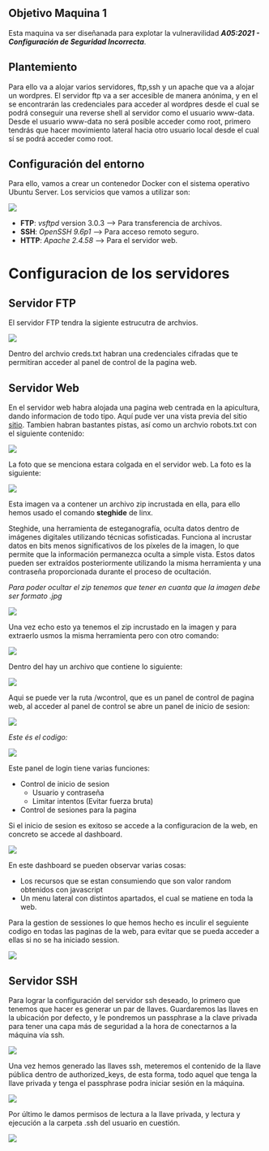 ## Objetivo Maquina 1
Esta maquina va ser diseñanada para explotar la vulneravilidad ***A05:2021 - Configuración de Seguridad Incorrecta***.

## Plantemiento
Para ello va a alojar varios servidores, ftp,ssh y un apache que va a alojar un wordpres. El servidor ftp va a ser accesible de manera anónima, y en el se encontrarán las credenciales para acceder al wordpres desde el cual se podrá conseguir una reverse shell al servidor como el usuario www-data. Desde el usuario www-data no será posible acceder como root, primero tendrás que hacer movimiento lateral hacia otro usuario local desde el cual sí se podrá acceder como root. 


## Configuración del entorno
Para ello, vamos a crear un contenedor Docker con el sistema operativo Ubuntu Server. Los servicios que vamos a utilizar son:

![](/Assets/M1.0.png)

- **FTP**: *vsftpd* version 3.0.3 --> Para transferencia de archivos.
- **SSH**: *OpenSSH 9.6p1* --> Para acceso remoto seguro.
- **HTTP**: *Apache 2.4.58* --> Para el servidor web.
 
# Configuracion de los servidores

## Servidor FTP

El servidor FTP tendra la sigiente estrucutra de archvios.

![](/Assets/rutasftp.png)

Dentro del archvio creds.txt habran una credenciales cifradas que te permitiran acceder al panel de control de la pagina web.

## Servidor Web


En el servidor web habra alojada una pagina web centrada en la apicultura, dando informacion de todo tipo. 
Aquí pude ver una vista previa del sitio [sitio](https://pro2y38.000webhostapp.com/).
Tambien habran bastantes pistas, así como un archvio robots.txt con el siguiente contenido:

![](/Assets/robots.png)

La foto que se menciona estara colgada en el servidor web. La foto es la siguiente:

![](/Assets/foton.jpeg)

Esta imagen va a contener un archivo zip incrustada en ella, para ello hemos usado el comando **steghide** de linx.

Steghide, una herramienta de esteganografía, oculta datos dentro de imágenes digitales utilizando técnicas sofisticadas. Funciona al incrustar datos en bits menos significativos de los píxeles de la imagen, lo que permite que la información permanezca oculta a simple vista. Estos datos pueden ser extraídos posteriormente utilizando la misma herramienta y una contraseña proporcionada durante el proceso de ocultación.


*Para poder ocultar el zip tenemos que tener en cuanta que la imagen debe ser formato .jpg*

![](/Assets/steg.png)

Una vez echo esto ya tenemos el zip incrustado en la imagen y para extraerlo usmos la misma herramienta pero con otro comando:

![](/Assets/stegextarct.png)

Dentro del hay un archivo que contiene lo siguiente: 

![](/Assets/zip.png)

Aqui se puede ver la ruta /wcontrol, que es un panel de control de pagina web, al acceder al panel de control se abre un panel de inicio de sesion:

![](/Assets/login.png)


*Este és el codigo:*

![](/Assets/code-login.png)

Este panel de login tiene varias funciones:

- Control de inicio de sesion
    - Usuario y contraseña
    - Limitar intentos (Evitar fuerza bruta)
- Control de sesiones para la pagina

Si el inicio de sesion es exitoso se accede a la configuracion de la web, en concreto se accede al dashboard.

![](/Assets/dashboard.png)

En este dashboard se pueden observar varias cosas:

- Los recursos que se estan consumiendo que son valor random obtenidos con javascript
- Un menu lateral con distintos apartados, el cual se matiene en toda la web.

Para la gestion de sessiones lo que hemos hecho es inculir el seguiente codigo en todas las paginas de la web, para evitar que se pueda acceder a ellas si no se ha iniciado session.

![](/Assets/sesiones.png)


## Servidor SSH

Para lograr la configuración del servidor ssh deseado, lo primero que tenemos que hacer es generar un par de llaves. Guardaremos las llaves en la ubicación por defecto, y le pondremos un passphrase a la clave privada para tener una capa más de seguridad a la hora de conectarnos a la máquina vía ssh.

![](/Assets/configuracion_ssh_1.PNG)

Una vez hemos generado las llaves ssh, meteremos el contenido de la llave pública dentro de authorized_keys, de esta forma, todo aquel que tenga la llave privada y tenga el passphrase podra iniciar sesión en la máquina.

![](/Assets/configuracion_ssh_2.PNG)

Por último le damos permisos de lectura a la llave privada, y lectura y ejecución a la carpeta .ssh del usuario en cuestión.

![](/Assets/configuracion_ssh_3.PNG)